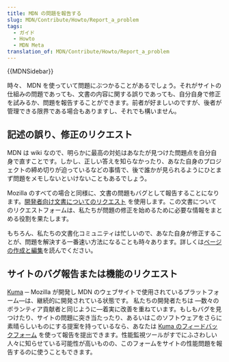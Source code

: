 ```yaml
---
title: MDN の問題を報告する
slug: MDN/Contribute/Howto/Report_a_problem
tags:
  - ガイド
  - Howto
  - MDN Meta
translation_of: MDN/Contribute/Howto/Report_a_problem
---
```

<div>{{MDNSidebar}}</div>

<p>時々、 MDN を使っていて問題にぶつかることがあるでしょう。それがサイトの仕組みの問題であっても、文書の内容に関する誤りであっても、自分自身で修正を試みるか、問題を報告することができます。前者が好ましいのですが、後者が管理できる限界である場合もありますし、それでも構いません。</p>

<h2 id="Documentation_errors_or_requests" name="Documentation_errors_or_requests">記述の誤り、修正のリクエスト</h2>

<p>MDN は wiki なので、明らかに最高の対処はあなたが見つけた問題点を自分自身で直すことです。しかし、正しい答えを知らなかったり、あなた自身のプロジェクトの締め切りが迫っているなどの事情で、後で誰かが見られるようにひとまず問題をメモしないといけないこともあるでしょう。</p>

<p>Mozilla のすべての場合と同様に、文書の問題もバグとして報告することになります。<a href="https://github.com/mdn/sprints/issues/new?template=issue-template.md&amp;projects=mdn/sprints/2&amp;labels=user-report">開発者向け文書についてのリクエスト</a> を使用します。この文書についてのリクエストフォームは、私たちが問題の修正を始めるために必要な情報をまとめる役割を果たします。</p>

<p>もちろん、私たちの文書化コミュニティは忙しいので、あなた自身が修正することが、問題を解決する一番速い方法になることも時々あります。詳しくは<a href="/ja/docs/MDN/Contribute/Howto/Create_and_edit_pages" title="/ja/docs/Project:MDN/Contributing/Creating_and_editing_pages">ページの作成と編集</a>を読んでください。</p>

<h2 id="Site_bugs_or_feature_requests" name="Site_bugs_or_feature_requests">サイトのバグ報告または機能のリクエスト</h2>

<p><a href="/ja/docs/MDN/Kuma" title="/ja/docs/Project:MDN/Kuma">Kuma</a> ─ Mozilla が開発し MDN のウェブサイトで使用されているプラットフォーム—は、継続的に開発されている状態です。 私たちの開発者たちは —数々のボランティア貢献者と同じように—着実に改善を重ねています。もしもバグを見つけたり、サイトの問題に突き当たったり、あるいはこのソフトウェアをさらに素晴らしいものにする提案を持っているなら、あなたは <a href="https://github.com/mdn/kuma/issues/new">Kuma のフィードバックフォーム</a> を使って報告を提出できます。性能監視ツールがすでにふさわしい人々に知らせている可能性が高いものの、このフォームをサイトの性能問題を報告するのに使うこともできます。</p>
